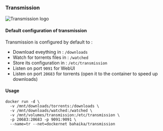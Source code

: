### Transmission

![Transmission logo](https://raw.githubusercontent.com/HipsterWhale/docker-transmission/master/transmission.png)

#### Default configuration of transmission 

Transmission is configured by default to :
 
 - Download eveything in : `/downloads`
 - Watch for torrents files in : `/watched`
 - Store its configuration in : `/etc/transmission`
 - Listen on port `9091` for WebUI
 - Listen on port `20683` for torrents (open it to the container to speed up downloads)

#### Usage

```
docker run -d \
  -v /mnt/downloads/torrents:/downloads \
  -v /mnt/downloads/watched:/watched \
  -v /mnt/volumes/transmission:/etc/transmission \
  -p 20683:20683 -p 9091:9091 \
  --name=tr --net=dockernet bahaika/transmission
```
